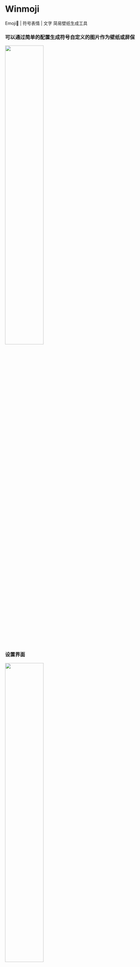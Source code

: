 ﻿# Winmoji
Emoji🙂 | 符号表情 | 文字 简易壁纸生成工具

### 可以通过简单的配置生成符号自定义的图片作为壁纸或屏保

<img src="http://rejoicy.cn/res/unhappydesktop.jpg" width = 50% height = 50% /> 

### 设置界面 
<img src="http://rejoicy.cn/res/unhappy.jpg" width = 50% height = 50% /> 
<img src="http://rejoicy.cn/res/1234567.jpg" width = 50% height = 50% /> 
<img src="http://rejoicy.cn/res/7654321.jpg" width = 50% height = 50% /> 
